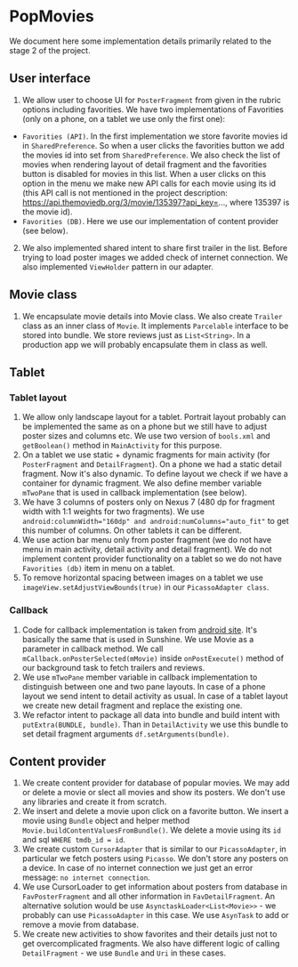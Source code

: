 # PopMovies
We document here some implementation details primarily related to the stage 2 of the project.

## User interface
1. We allow user to choose UI for `PosterFragment` from given in the rubric options including favorities. We have two implementations of Favorities (only on a phone, on a tablet we use only the first one):
  * `Favorities (API)`. In the first implementation we store favorite movies id in `SharedPreference`. So when a user clicks the favorities button we add the movies id into set from `SharedPreference`. We also check the list of movies when rendering layout of detail fragment and the favorities button is disabled for movies in this list. When a user clicks on this option in the menu we make new API calls for each movie using its id (this API call is not mentioned in the project description: https://api.themoviedb.org/3/movie/135397?api_key=..., where 135397 is the movie id).
  * `Favorities (DB)`. Here we use our implementation of content provider (see below).
2. We also implemented shared intent to share first trailer in the list. Before trying to load poster images we added check of internet connection. We also implemented `ViewHolder` pattern in our adapter.

## Movie class
1. We encapsulate movie details into Movie class. We also create `Trailer` class as an inner class of `Movie`. It implements `Parcelable` interface to be stored into bundle. We store reviews just as `List<String>`. In a production app we will probably encapsulate them in class as well.


## Tablet 
### Tablet layout
1. We allow only landscape layout for a tablet. Portrait layout probably can be implemented the same as on a phone but we still have to adjust poster sizes and columns etc. We use two version of `bools.xml` and `getBoolean()` method in `MainActivity` for this purpose. 
2. On a tablet we use static + dynamic fragments for main activity (for `PosterFragment` and `DetailFragment`). On a phone we had a static detail fragment. Now it's also dynamic. To define layout we check if we have a container for dynamic fragment. We also define member variable `mTwoPane` that is used in callback implementation (see below).
3. We have 3 columns of posters only on Nexus 7 (480 dp for fragment width with 1:1 weights for two fragments). We use `android:columnWidth="160dp" and android:numColumns="auto_fit"` to get this number of columns. On other tablets it can be different.
4. We use action bar menu only from poster fragment (we do not have menu in main activity, detail activity and detail fragment). We do not implement content provider functionality on a tablet so we do not have `Favorities (db)` item in menu on a tablet. 
5. To remove horizontal spacing between images on a tablet we use `imageView.setAdjustViewBounds(true)` in our `PicassoAdapter class`. 

### Callback
1. Code for callback implementation is taken from [android site](http://developer.android.com/training/basics/fragments/communicating.html). It's basically the same that is used in Sunshine. We use Movie as a parameter in callback method. We call `mCallback.onPosterSelected(mMovie)` inside `onPostExecute()` method of our background task to fetch trailers and reviews. 
2. We use `mTwoPane` member variable in callback implementation to distinguish between one and two pane layouts. In case of a phone layout we send intent to detail activity as usual. In case of a tablet layout we create new detail fragment and replace the existing one.
3. We refactor intent to package all data into bundle and build intent with `putExtra(BUNDLE, bundle)`. Than in `DetailActivity` we use this bundle to set detail fragment arguments `df.setArguments(bundle)`.

## Content provider
1. We create content provider for database of popular movies. We may add or delete a movie or slect all movies and show its posters. We don't use any libraries and create it from scratch.
2. We insert and delete a movie upon click on a favorite button. We insert a movie using `Bundle` object and helper method `Movie.buildContentValuesFromBundle()`. We delete a movie using its `id` and sql `WHERE tmdb_id = id`.
3. We create custom `CursorAdapter` that is similar to our `PicassoAdapter`, in particular we fetch posters using `Picasso`. We don't store any posters on a device. In case of no internet connection we just get an error message: `no internet connection`. 
4. We use CursorLoader to get information about posters from database in `FavPosterFragment` and all other information in `FavDetailFragment`. An alternative solution would be use `AsynctaskLoader<List<Movie>>` - we probably can use `PicassoAdapter` in this case. We use `AsynTask` to add or remove a movie from database.
5. We create new activities to show favorites and their details just not to get overcomplicated fragments. We also have different logic of calling `DetailFragment` - we use `Bundle` and `Uri` in these cases.
